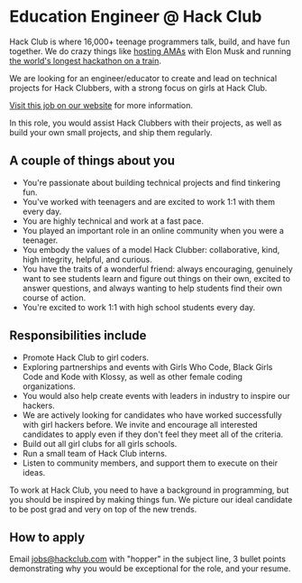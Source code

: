 # Education Engineer @ Hack Club

Hack Club is where 16,000+ teenage programmers talk, build, and have fun together. We do crazy things like [hosting AMAs](https://hackclub.com/amas/) with Elon Musk and running [the world's longest hackathon on a train](https://www.youtube.com/watch?v=2BID8_pGuqA).

We are looking for an engineer/educator to create and lead on technical projects for Hack Clubbers, with a strong focus on girls at Hack Club.
 
[Visit this job on our website](https://hackclub.com/jobs/education-engineer/) for more information.

In this role, you would assist Hack Clubbers with their projects, as well as build your own small projects, and ship them regularly.  

## A couple of things about you

- You're passionate about building technical projects and find tinkering fun.
- You've worked with teenagers and are excited to work 1:1 with them every day.
- You are highly technical and work at a fast pace.
- You played an important role in an online community when you were a teenager. 
- You embody the values of a model Hack Clubber: collaborative, kind, high integrity, helpful, and curious.
- You have the traits of a wonderful friend: always encouraging, genuinely want to see students learn and figure out things on their own, excited to answer questions, and always wanting to help students find their own course of action.
- You're excited to work 1:1 with high school students every day.

## Responsibilities include

- Promote Hack Club to girl coders.
- Exploring partnerships and events with Girls Who Code, Black Girls Code and Kode with Klossy, as well as other female coding organizations. 
- You would also help create events with leaders in industry to inspire our hackers. 
- We are actively looking for candidates who have worked successfully with girl hackers before. We invite and encourage all interested candidates to apply even if they don't feel they meet all of the criteria. 
- Build out all girl clubs for all girls schools.
- Run a small team of Hack Club interns.
- Listen to community members, and support them to execute on their ideas.

To work at Hack Club, you need to have a background in programming, but you should be inspired by making things fun. We picture our ideal candidate to be post grad and very on top of the new trends.

## How to apply

Email jobs@hackclub.com with "hopper" in the subject line, 3 bullet points demonstrating why you would be exceptional for the role, and your resume.
